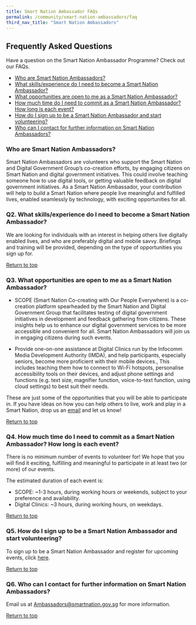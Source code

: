 ```yaml
---
title: Smart Nation Ambassador FAQs
permalink: /community/smart-nation-ambassadors/faq
third_nav_title: "Smart Nation Ambassadors"
---
```


## **Frequently Asked Questions**

Have a question on the Smart Nation Ambassador Programme? Check out our FAQs.

- [Who are Smart Nation Ambassadors?](#q1-Who-are-Smart-Nation-Ambassadors) 
- [What skills/experience do I need to become a Smart Nation Ambassador?](#q2-what-skills-experience-do-i-need-to-become-a-smart-nation-ambassador)
- [What opportunities are open to me as a Smart Nation Ambassador?](#q3-what-opportunities-are-open-to-me-as-a-smart-nation-ambassador)
- [How much time do I need to commit as a Smart Nation Ambassador? How long is each event?](#q4-how-much-time-do-i-need-to-commit-as-a-smart-nation-ambassador)
- [How do I sign up to be a Smart Nation Ambassador and start volunteering?](#q5-how-do-i-sign-up-to-be-a-smart-nation-ambassador-and-start-volunteering)
- [Who can I contact for further information on Smart Nation Ambassadors?](#q6-who-can-i-contact-for-further-information-on-smart-nation-ambassadors)

### **Who are Smart Nation Ambassadors?**

Smart Nation Ambassadors are volunteers who support the Smart Nation and Digital Government Group’s co-creation efforts, by engaging citizens on Smart Nation and digital government initiatives. This could involve teaching someone how to use digital tools, or getting valuable feedback on digital government initiatives. As a Smart Nation Ambassador, your contribution will help to build a Smart Nation where people live meaningful and fulfilled lives, enabled seamlessly by technology, with exciting opportunities for all.

### **Q2. What skills/experience do I need to become a Smart Nation Ambassador?**

We are looking for individuals with an interest in helping others live digitally enabled lives, and who are preferably digital and mobile savvy. Briefings and training will be provided, depending on the type of opportunities you sign up for.

[Return to top](#frequently-asked-questions)

### **Q3. What opportunities are open to me as a Smart Nation Ambassador?**

- SCOPE (Smart Nation Co-creating with Our People Everywhere) is a co-creation platform spearheaded by the Smart Nation and Digital Government Group that facilitates testing of digital government initiatives in development and feedback gathering from citizens. These insights help us to enhance our digital government services to be more accessible and convenient for all. Smart Nation Ambassadors will join us in engaging citizens during such events.

- Provide one-on-one assistance at Digital Clinics run by the Infocomm Media Development Authority (IMDA), and help participants, especially seniors, become more proficient with their mobile devices., This includes teaching them how to connect to Wi-Fi hotspots, personalise accessibility tools on their devices, and adjust phone settings and functions (e.g. text size, magnifier function, voice-to-text function, using cloud settings) to best suit their needs.

These are just some of the opportunities that you will be able to participate in. If you have ideas on how you can help others to live, work and play in a Smart Nation, drop us an [email](mailto:ambassadors@smartnation.gov.sg) and let us know!

[Return to top](#frequently-asked-questions)

### **Q4. How much time do I need to commit as a Smart Nation Ambassador? How long is each event?**

There is no minimum number of events to volunteer for! We hope that you will find it exciting, fulfilling and meaningful to participate in at least two (or more) of our events.

The estimated duration of each event is:

- SCOPE: ~1-3 hours, during working hours or weekends, subject to your preference and availability.
- Digital Clinics: ~3 hours, during working hours, on weekdays.

[Return to top](#frequently-asked-questions)

### **Q5. How do I sign up to be a Smart Nation Ambassador and start volunteering?**

To sign up to be a Smart Nation Ambassador and register for upcoming events, click [here](https://www.volunteer.sg/volunteer/agencies/agency_details?code=SmartNation).

[Return to top](#frequently-asked-questions)

### **Q6. Who can I contact for further information on Smart Nation Ambassadors?**

Email us at [Ambassadors@smartnation.gov.sg](mailto:ambassadors@smartnation.gov.sg) for more information.

[Return to top](#frequently-asked-questions)
